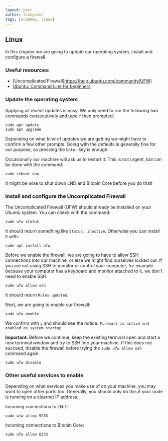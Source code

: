 ```yaml
---
layout: post
author: liongrass
tags: [academy, linux]
---
```


## Linux

In this chapter we are going to update our operating system, install and configure a firewall.

### Useful resources:

- [Uncomplicated Firewall]https://help.ubuntu.com/community/UFW)
- [Ubuntu: Command Line for beginners](https://ubuntu.com/tutorials/command-line-for-beginners#1-overview)

### Update the operating system

Applying all recent updates is easy. We only need to run the following two commands consecutively and type `Y` then prompted:

```shell
sudo apt update
sudo apt upgrade
```

Depending on what kind of updates we are getting we might have to confirm a few other prompts. Going with the defaults is generally fine for our purpose, so pressing the `Enter` key is enough.

Occasionally our machine will ask us to restart it. This is not urgent, but can be done with the command:

```shell
sudo reboot now
```

It might be wise to shut down LND and Bitcoin Core before you do that!


### Install and configure the Uncomplicated Firewall

The Uncomplicated Firewall (UFW) should already be installed on your Ubuntu system. You can check with the command:

```shell
sudo ufw status
```

It should return something like `Status: inactive`. Otherwise you can install it with:

```shell
sudo apt install ufw
```

Before we enable the firewall, we are going to have to allow SSH connections into our machine, or else we might find ourselves locked out. If you are not using SSH to monitor or control your computer, for example because your computer has a keyboard and monitor attached to it, we don't need to enable SSH.

```shell
sudo ufw allow ssh
```

It should return `Rules updated`.

Next, we are going to enable our firewall:

```shell
sudo ufw enable
```

We confirm with `y` and should see the notice: `Firewall is active and enabled on system startup`

**Important:** Before we continue, keep the existing terminal open and start a new terminal window and try to SSH into your machine. If this does not succeed, disable the firewall before trying the `sudo ufw allow ssh` command again:

```shell
sudo ufw disable
```

### Other useful services to enable

Depending on what services you make use of on your machine, you may want to open other ports too. Generally, you should only do this if your node is running on a clearnet IP address.

Incoming connections to LND:

```shell
sudo ufw allow 9735
```

Incoming connections to Bitcoin Core:

```shell
sudo ufw allow 8333
```
